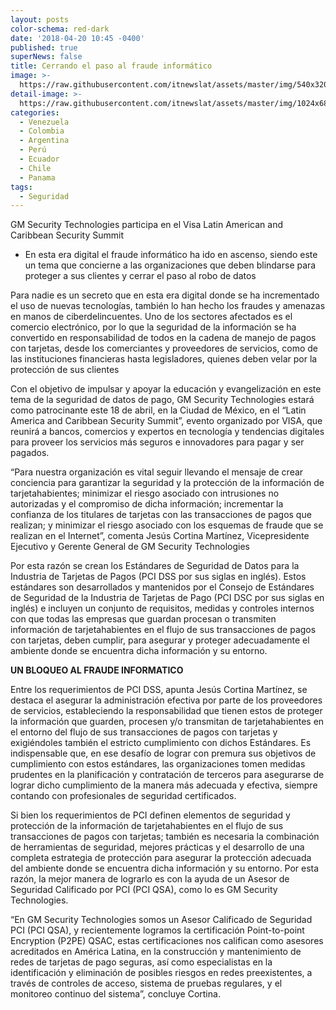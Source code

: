 ```yaml
---
layout: posts
color-schema: red-dark
date: '2018-04-20 10:45 -0400'
published: true
superNews: false
title: Cerrando el paso al fraude informático
image: >-
  https://raw.githubusercontent.com/itnewslat/assets/master/img/540x320/Jesus-Cortina-p.jpg
detail-image: >-
  https://raw.githubusercontent.com/itnewslat/assets/master/img/1024x680/Jesus-Cortina-g.jpg
categories:
  - Venezuela
  - Colombia
  - Argentina
  - Perú
  - Ecuador
  - Chile
  - Panama
tags:
  - Seguridad
---
```

GM Security Technologies participa en el Visa Latin American and Caribbean Security Summit 

- En esta era digital el fraude informático ha ido en ascenso, siendo este un tema que concierne a las organizaciones que deben blindarse para proteger a sus clientes y cerrar el paso al robo de datos


Para nadie es un secreto que en esta era digital donde se ha incrementado el uso de nuevas tecnologías, también lo han hecho los fraudes y amenazas en manos de ciberdelincuentes. Uno de los sectores afectados es el comercio electrónico, por lo que la seguridad de la información se ha convertido en responsabilidad de todos en la cadena de manejo de pagos con tarjetas, desde los comerciantes y proveedores de servicios, como de las instituciones financieras hasta legisladores, quienes deben velar por la protección de sus clientes

Con el objetivo de impulsar y apoyar la educación y evangelización en este tema de la seguridad de datos de pago, GM Security Technologies estará como patrocinante este 18 de abril, en la Ciudad de México, en el “Latin America and Caribbean Security Summit”, evento organizado por VISA, que reunirá a bancos, comercios y expertos en tecnología y tendencias digitales para proveer los servicios más seguros e innovadores para pagar y ser pagados.

“Para nuestra organización es vital seguir llevando el mensaje de crear conciencia para garantizar la seguridad y la protección de la información de tarjetahabientes; minimizar el riesgo asociado con intrusiones no autorizadas y el compromiso de dicha información; incrementar la confianza de los titulares de tarjetas con las transacciones de pagos que realizan; y minimizar el riesgo asociado con los esquemas de fraude que se realizan en el Internet”, comenta Jesús Cortina Martínez, Vicepresidente Ejecutivo y Gerente General de GM Security Technologies

Por esta razón se crean los Estándares de Seguridad de Datos para la Industria de Tarjetas de Pagos (PCI DSS por sus siglas en inglés). Estos estándares son desarrollados y mantenidos por el Consejo de Estándares de Seguridad de la Industria de Tarjetas de Pago (PCI DSC por sus siglas en inglés) e incluyen un conjunto de requisitos, medidas y controles internos con que todas las empresas que guardan procesan o transmiten información de tarjetahabientes en el flujo de sus transacciones de pagos con tarjetas, deben cumplir, para asegurar y proteger adecuadamente el ambiente donde se encuentra dicha información y su entorno.

**UN BLOQUEO AL FRAUDE INFORMATICO**

Entre los requerimientos de PCI DSS, apunta Jesús Cortina Martínez, se destaca el asegurar la administración efectiva por parte de los proveedores de servicios, estableciendo la responsabilidad que tienen estos de proteger la información que guarden, procesen y/o transmitan de tarjetahabientes en el entorno del flujo de sus transacciones de pagos con tarjetas y exigiéndoles también el estricto cumplimiento con dichos Estándares.  Es indispensable que, en ese desafío de lograr con premura sus objetivos de cumplimiento con estos estándares, las organizaciones tomen medidas prudentes en la planificación y contratación de terceros para asegurarse de lograr dicho cumplimiento de la manera más adecuada y efectiva, siempre contando con profesionales de seguridad certificados.

Si bien los requerimientos de PCI definen elementos de seguridad y protección de la información de tarjetahabientes en el flujo de sus transacciones de pagos con tarjetas; también es necesaria la combinación de herramientas de seguridad, mejores prácticas y el desarrollo de una completa estrategia de protección para asegurar la protección adecuada del ambiente donde se encuentra dicha información y su entorno. Por esta razón, la mejor manera de lograrlo es con la ayuda de un Asesor de Seguridad Calificado por PCI (PCI QSA), como lo es GM Security Technologies. 

“En GM Security Technologies somos un Asesor Calificado de Seguridad PCI (PCI QSA), y recientemente logramos la certificación Point-to-point Encryption (P2PE) QSAC, estas certificaciones nos califican como asesores acreditados en América Latina, en la construcción y mantenimiento de redes de tarjetas de pago seguras, así como especialistas en la identificación y eliminación de posibles riesgos en redes preexistentes, a través de controles de acceso, sistema de pruebas regulares, y el monitoreo continuo del sistema”, concluye Cortina.